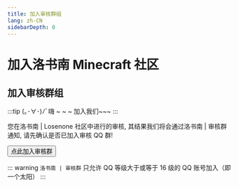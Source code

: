 ```yaml
---
title: 加入审核群组
lang: zh-CN
sidebarDepth: 0
---
```


# 加入洛书南 Minecraft 社区

## 加入审核群组

:::tip (｡･∀･)ﾉﾞ嗨 ~ ~ ~
加入我们~~~
:::

您在洛书南 | Losenone 社区中进行的审核, 其结果我们将会通过洛书南 | 审核群通知, 请先确认是否已加入审核 QQ 群!

<button class="c-block-button" onclick="window.open('https://jq.qq.com/?k=6vYojSIS')">点此加入审核群</button>

::: warning
`洛书南 | 审核群` 只允许 QQ 等级大于或等于 16 级的 QQ 账号加入（即一个太阳）
:::
